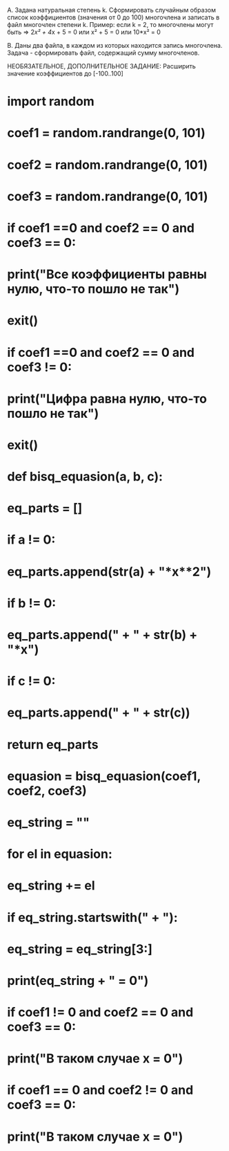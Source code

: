 A. Задана натуральная степень k. Сформировать случайным образом список коэффициентов (значения от 0 до 100) многочлена и записать в файл многочлен степени k.
Пример:
если k = 2, то многочлены могут быть => 2*x² + 4*x + 5 = 0 или x² + 5 = 0 или 10*x² = 0

B. Даны два файла, в каждом из которых находится запись многочлена. Задача - сформировать файл, содержащий сумму многочленов.

НЕОБЯЗАТЕЛЬНОЕ, ДОПОЛНИТЕЛЬНОЕ ЗАДАНИЕ:
Расширить значение коэффициентов до [-100..100]

# import random

# coef1 = random.randrange(0, 101)
# coef2 = random.randrange(0, 101)
# coef3 = random.randrange(0, 101)



# if coef1 ==0 and coef2 == 0 and coef3 == 0:
#     print("Все коэффициенты равны нулю, что-то пошло не так")
#     exit()
# if coef1 ==0 and coef2 == 0 and coef3 != 0:
#     print("Цифра равна нулю, что-то пошло не так")
#     exit()


# def bisq_equasion(a, b, c):
#         eq_parts = []
#         if a != 0:
#             eq_parts.append(str(a) + "*x**2")
#         if b != 0:
#             eq_parts.append(" + " + str(b) + "*x")
#         if c != 0:
#             eq_parts.append(" + " + str(c))
#         return eq_parts

# equasion = bisq_equasion(coef1, coef2, coef3)

# eq_string = ""
# for el in equasion:
#     eq_string += el

# if eq_string.startswith(" + "):
#     eq_string = eq_string[3:]

# print(eq_string + " = 0")

# if coef1 != 0 and coef2 == 0 and coef3 == 0:
#     print("В таком случае х = 0")

# if coef1 == 0 and coef2 != 0 and coef3 == 0:
#     print("В таком случае х = 0")
